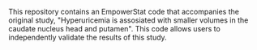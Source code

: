 This repository contains an EmpowerStat code that accompanies the original study, "Hyperuricemia is assosiated with smaller volumes in the caudate nucleus head and putamen". This code allows users to independently validate the results of this study.
